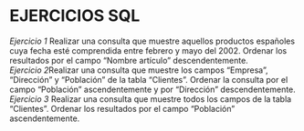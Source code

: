 # EJERCICIOS SQL  
*Ejercicio 1* Realizar una consulta que muestre aquellos productos españoles cuya fecha esté
comprendida entre febrero y mayo del 2002. Ordenar los resultados por el campo
“Nombre artículo” descendentemente.  
*Ejercicio 2*Realizar una consulta que muestre los campos “Empresa”, “Dirección” y
“Población” de la tabla “Clientes”. Ordenar la consulta por el campo “Población”
ascendentemente y por “Dirección” descendentemente.  
*Ejercicio 3* Realizar una consulta que muestre todos los campos de la tabla “Clientes”.
Ordenar los resultados por el campo “Población” ascendentemente.  